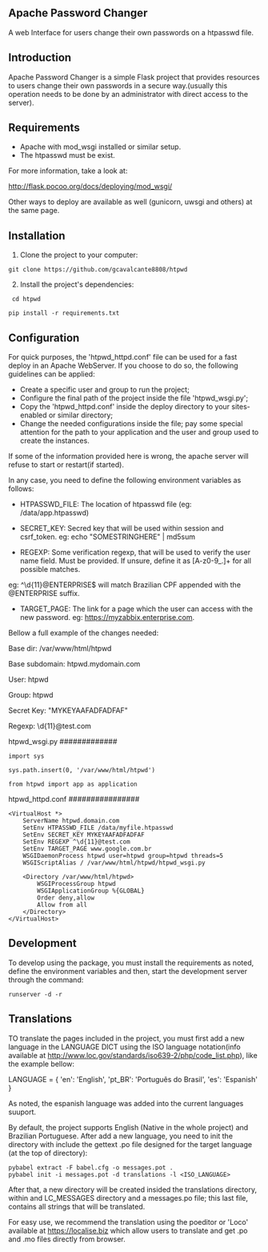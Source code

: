 Apache Password Changer
-----------------------

A web Interface for users change their own passwords on a htpasswd file.

Introduction
------------

Apache Password Changer is a simple Flask project that provides resources
to users change their own passwords in a secure way.(usually this operation
needs to be done by an administrator with direct access to the server).

Requirements
------------

* Apache with mod_wsgi installed or similar setup.
* The htpasswd must be exist.

For more information, take a look at:

http://flask.pocoo.org/docs/deploying/mod_wsgi/

Other ways to deploy are available as well (gunicorn, uwsgi and others) at the
same page.

Installation
-----------

1. Clone the project to your computer:

` git clone https://github.com/gcavalcante8808/htpwd `

2. Install the project's dependencies:

` cd htpwd`

`pip install -r requirements.txt `

Configuration
-------------

For quick purposes, the 'htpwd_httpd.conf' file can be used for a fast deploy in
an Apache WebServer. If you choose to do so, the following guidelines can be
applied:

 * Create a specific user and group to run the project;
 * Configure the final path of the project inside the file 'htpwd_wsgi.py';
 * Copy the 'htpwd_httpd.conf' inside the deploy directory to your sites-enabled
 or similar directory;
 * Change the needed configurations inside the file; pay some special attention
 for the path to your application and the user and group used to create the
 instances.

 If some of the information provided here is wrong, the apache server will
  refuse to start or restart(if started).

In any case, you need to define the following environment
variables as follows:

 * HTPASSWD_FILE: The location of htpasswd file (eg: /data/app.htpasswd)

 * SECRET_KEY: Secred key that will be used within session and csrf_token.
eg: echo "SOMESTRINGHERE" | md5sum

 * REGEXP: Some verification regexp, that will be used to verify the
 user name field. Must be provided. If unsure, define it as [A-z0-9_.]+ for
 all possible matches.

 eg: ^\d{11}@ENTERPRISE$ will match Brazilian CPF appended with the
 @ENTERPRISE suffix.

 * TARGET_PAGE: The link for a page which the user can access with the new
 password. eg: https://myzabbix.enterprise.com.

Bellow a full example of the changes needed:

Base dir: /var/www/html/htpwd

Base subdomain: htpwd.mydomain.com

User: htpwd

Group: htpwd

Secret Key: "MYKEYAAFADFADFAF"

Regexp: \d{11}@test.com

htpwd_wsgi.py
#############
```
import sys

sys.path.insert(0, '/var/www/html/htpwd')

from htpwd import app as application
```
htpwd_httpd.conf
################

```
<VirtualHost *>
    ServerName htpwd.domain.com
    SetEnv HTPASSWD_FILE /data/myfile.htpasswd
    SetEnv SECRET_KEY MYKEYAAFADFADFAF
    SetEnv REGEXP ^\d{11}@test.com
    SetEnv TARGET_PAGE www.google.com.br
    WSGIDaemonProcess htpwd user=htpwd group=htpwd threads=5
    WSGIScriptAlias / /var/www/html/htpwd/htpwd_wsgi.py

    <Directory /var/www/html/htpwd>
        WSGIProcessGroup htpwd
        WSGIApplicationGroup %{GLOBAL}
        Order deny,allow
        Allow from all
    </Directory>
</VirtualHost>
```

Development
-----------

To develop using the package, you must install the requirements as noted, define
the environment variables and then, start the development server through the command:

```
runserver -d -r
```

Translations
------------

TO translate the pages included in the project, you must first add a new language
in the LANGUAGE DICT using the ISO language notation(info available at
http://www.loc.gov/standards/iso639-2/php/code_list.php), like the example bellow:

LANGUAGE = {
    'en': 'English',
    'pt_BR': 'Português do Brasil',
    'es': 'Espanish'
}

As noted, the espanish language was added into the current languages suuport.

By default, the project supports English (Native in the whole project) and
Brazilian Portuguese. After add a new language, you need to init the directory
with include the gettext .po file designed for the target language (at the top
of directory):

```
pybabel extract -F babel.cfg -o messages.pot .
pybabel init -i messages.pot -d translations -l <ISO_LANGUAGE>
```

After that, a new directory will be created insided the translations directory,
within and LC_MESSAGES directory and a messages.po file; this last file, contains
all strings that will be translated.

For easy use, we recommend the translation using the poeditor or 'Loco' available
at https://localise.biz which allow users to translate and get .po and .mo files
directly from browser.